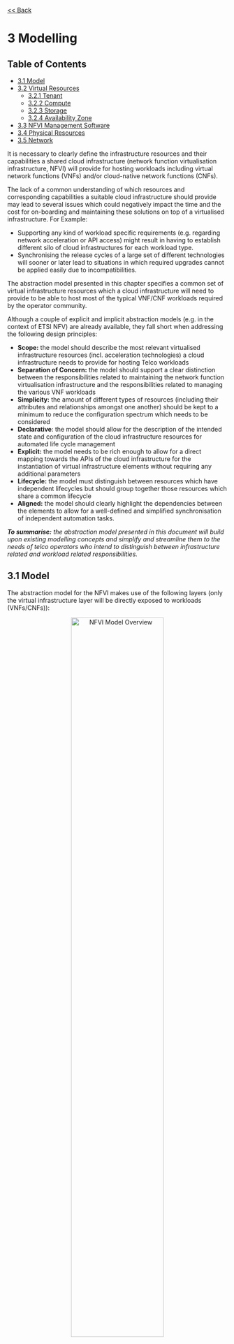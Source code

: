 [<< Back](../../ref_model)
# 3 Modelling

## Table of Contents
* [3.1 Model](#3.1)
* [3.2 Virtual Resources](#3.2)
  * [3.2.1 Tenant](#3.2.1)
  * [3.2.2 Compute](#3.2.2)
  * [3.2.3 Storage](#3.2.3)
  * [3.2.4 Availability Zone](#3.2.4)
* [3.3 NFVI Management Software](#3.3)
* [3.4 Physical Resources](#3.4)
* [3.5 Network](#3.5)

It is necessary to clearly define the infrastructure resources and their capabilities a shared cloud infrastructure (network function virtualisation infrastructure, NFVI) will provide for hosting workloads including virtual network functions (VNFs) and/or cloud-native network functions (CNFs).

The lack of a common understanding of which resources and corresponding capabilities a suitable cloud infrastructure should provide may lead to several issues which could negatively impact the time and the cost for on-boarding and maintaining these solutions on top of a virtualised infrastructure. For Example:

- Supporting any kind of workload specific requirements (e.g. regarding network acceleration or API access) might result in having to establish different silo of cloud infrastructures for each workload type.
- Synchronising the release cycles of a large set of different technologies will sooner or later lead to situations in which required upgrades cannot be applied easily due to incompatibilities.

The abstraction model presented in this chapter specifies a common set of virtual infrastructure resources which a cloud infrastructure will need to provide to be able to host most of the typical VNF/CNF workloads required by the operator community.

Although a couple of explicit and implicit abstraction models (e.g. in the context of ETSI NFV) are already available, they fall short when addressing the following design principles:
- **Scope:** the model should describe the most relevant virtualised infrastructure resources (incl. acceleration technologies) a cloud infrastructure needs to provide for hosting Telco workloads
- **Separation of Concern:** the model should support a clear distinction between the responsibilities related to maintaining the network function virtualisation infrastructure and the responsibilities related to managing the various VNF workloads
- **Simplicity:** the amount of different types of resources (including their attributes and relationships amongst one another) should be kept to a minimum to reduce the configuration spectrum which needs to be considered
- **Declarative**: the model should allow for the description of the intended state and configuration of the cloud infrastructure resources for automated life cycle management
- **Explicit:** the model needs to be rich enough to allow for a direct mapping towards the APIs of the cloud infrastructure for the instantiation of virtual infrastructure elements without requiring any additional parameters
- **Lifecycle:** the model must distinguish between resources which have independent lifecycles but should group together those resources which share a common lifecycle
- **Aligned:** the model should clearly highlight the dependencies between the elements to allow for a well-defined and simplified synchronisation of independent automation tasks.

_**To summarise:** the abstraction model presented in this document will build upon existing modelling concepts and simplify and streamline them to the needs of telco operators who intend to distinguish between infrastructure related and workload related responsibilities._

<a name="3.1"></a>
## 3.1 Model

The abstraction model for the NFVI makes use of the following layers (only the virtual infrastructure layer will be directly exposed to workloads (VNFs/CNFs)):

<p align="center"><img src="../figures/ch03-model-overview.png" alt="NFVI Model Overview" Title="NFVI Model Overview" width="65%"/></p>
<p align="center"><b>Figure 3-1:</b> NFVI Model Overview.</p>

The functionalities of each layer are as follows:
- **Virtual Infrastructure Resources:** These are all the infrastructure resources (compute, storage and networks) which the NFVI provides to the workloads such as VNFs/CNFs. These virtual resources can be managed by the tenants and tenant workloads directly or indirectly via an application programming interface (API).
- **NFVI Management Software:** This consists of the software components that manage the physical and virtual resources and make those management capabilities accessible via one or more APIs. The host Operating System (OS) is responsible for managing the physical infrastructure resources and abstracting them from processes running within the OS. Virtualisation / containerisation technology dynamically allocates these abstracted hardware components and exposes them as virtual resources. Additional software is responsible for the management of logical constructs such as tenants, tenant workloads, resource catalogues, identities, access controls, security policies, etc.
- **Physical Infrastructure Resources:** These consist of physical hardware components such as servers, (including random access memory, local storage, network ports, and hardware acceleration devices), storage devices, network devices, and the basic input output system (BIOS).
- **Workloads (VNFs/CNFs):** These consist of workloads such as virtualized and/or containerized network functions that run on top of a VM or as a Container.

<a name="3.2"></a>
## 3.2 Virtual Resources

The virtual infrastructure resources provided by the Cloud Infrastructure can be grouped into four categories as shown in the diagram below:

<p align="center"><img src="../figures/ch03-model-virtual-resources.png" alt="NFVI Virtual Infrastructure Resources" Title="NFVI Virtual Infrastructure Resources" width="65%"/></p>
<p align="center"><b>Figure 3-2:</b> Virtual Infrastructure Resources provides virtual compute, storage and networks in a tenant context.</p>

- **Tenants:** represent an isolated and independently manageable elastic pool of compute, storage and network resources
- **Compute resources:** represent virtualised computes for workloads and other systems as necessary
- **Storage resources:** represent virtualised resources for persisting data
- **Network resources:** represent virtual resources providing layer 2 and layer 3 connectivity

The virtualised infrastructure resources related to these categories are listed below.

<a name="3.2.1"></a>
### 3.2.1 Tenant

A network function virtualisation infrastructure (NFVI) needs to be capable of supporting multiple tenants and has to isolate sets of infrastructure resources dedicated to specific workloads (VNF/CNF) from one another. Tenants represent an independently manageable logical pool of compute, storage and network resources abstracted from physical hardware.

_**Example**: a tenant within an OpenStack environment or a Kubernetes cluster._

| Attribute  | Description                                                                                             |
|------------|---------------------------------------------------------------------------------------------------------|
| `name`     | name of the logical resource pool                                                                       |
| `type`     | type of tenant (e.g. OpenStack tenant, Kubernetes cluster, …)                                           |
| `vcpus`    | max. number of virtual CPUs                                                                             |
| `ram`      | max. size of random access memory in GB                                                                 |
| `disk`     | max. size of ephemeral disk in GB                                                                       |
| `networks` | description of external networks required for inter-domain connectivity                                 |
| `metadata` | key/value pairs for selection of the appropriate physical context (e.g. location, availability zone, …) |

<p align="center"><b>Table 3-1:</b> Attributes of a tenant</p>

<a name="3.2.2"></a>
### 3.2.2 Compute
A virtual machine or a container/pod belonging to a tenant capable of hosting the application components of workloads (VNFs). A virtual compute therefore requires a tenant context and since it will need to communicate with other communication partners it is assumed that the networks have been provisioned in advance.

_**Example**: a virtual compute descriptor as defined in TOSCA Simple Profile for NFV._

| Attribute      | Description                                                                   |
|----------------|-------------------------------------------------------------------------------|
| `name`         | name of the virtual host                                                      |
| `vcpus`        | number of virtual cpus                                                        |
| `ram`          | size of random access memory in GB                                            |
| `disc`         | size of root disc in GB                                                       |
| `nics`         | sorted list of network interfaces connecting the host to the virtual networks |
| `acceleration` | key/value pairs for selection of the appropriate acceleration technology      |
| `metadata`     | key/value pairs for selection of the appropriate redundancy domain            |

<p align="center"><b>Table 3-2:</b> Attributes of compute resources</p>

<a name="3.2.3"></a>
### 3.2.3 Storage
A block device of a certain size for persisting information which can be created and dynamically attached to/detached from a virtual compute. A storage device resides in a tenant context and exists independently from any compute host.

_**Example**: an OpenStack cinder volume._

| Attribute      | Description                                                              |
|----------------|--------------------------------------------------------------------------|
| `name`         | name of storage resources                                                |
| `size`         | size of disc in GB                                                       |
| `attachments`  | list of compute hosts to which the device is currently attached          |
| `acceleration` | key/value pairs for selection of the appropriate acceleration technology |
| `metadata`     | key/value pairs for selection of the appropriate redundancy domain       |

<p align="center"><b>Table 3-3:</b> Attributes of storage resources</p>

_**Comments**: we need to be more specific regarding acceleration and metadata._


<a name="3.2.4"></a>
### 3.2.4 Availability Zone
An Availability Zone is a logical pool of physical resources (e.g. compute, block storage, network).  These logical pools segment the physical resources of a cloud based on factors chosen by the cloud operator. The cloud operator may create availability zones based on location (rack, datacenter), or indirect failure domain dependencies like power sources.  Workloads can leverage availability zones to utilise multiple locations or avoid sharing failure domains for a workload, and thus increase its fault-tolerance.

As a logical group with operator-specified criteria, the only mandatory attribute for an Availability Zone is the name.

| Attribute | Description |
| --- | --- |
| `name` | name of the availability zone |

<p align="center"><b>Table 3-4:</b> Attributes of availability zones</p>

<a name="3.3"></a>
## 3.3 NFVI Management Software

Network Function Virtualisation Infrastructure provides the capability to manage physical and virtual resources via Application Programmable Interfaces or graphical user interfaces. The management software allows to:

* setup, manage and delete tenants,
* setup, manage and delete user- and service-accounts,
* manage access privileges and
* provision, manage, monitor and delete virtual resources.

<p align="center"><img src="../figures/ch03-model-management-software.png" alt="NFVI Management Software" Title="NFVI Management Software" width="65%"/></p>
<p align="center"><b>Figure 3-3:</b> NFVI Management Software.</p>

 The management software needs to support following functional aspects:

 **API/UI**
 : an application programming interface / user interface providing access to the NFVI management functions

**Catalogue**
: manages the collection of available templates for virtual resource the NFVI can provide

**Inventory**
: manages the information related to all the physical and virtual resources of a NFVI

**Scheduler**
: receives requests via API/UI, provisions and manages virtual resources by coordinating the activities of the compute-, storage- and network resources managers

**Monitoring**
:  monitors and collects information on all events and the current state of all physical and virtual resources

**Additional Management Functions**
: include identity management, access management, policy management (e.g. to enforce security policies), etc.

**Compute Resources Manager**
: provides a mechanism to provision virtual resources with the help of physical compute resources

**Storage Resources Manager**
: provides a mechanism to provision virtual resources with the help of physical storage resources

**Network Resources Manager**
: provides a mechanism to provision virtual resources with the help of physical network resources

<a name="3.4"></a>
## 3.4 Physical Resources

The physical compute, storage and network resources serve as the foundation of the network function virtualisation infrastructure. They are as such not directly exposed to the workloads (VNFs/CNFs).

<p align="center"><img src="../figures/ch03-model-physical-resources.png" alt="NFVI Physical Infrastructure Resources" Title="NFVI Physical Infrastructure Resources" width="65%"/></p>
<p align="center"><b>Figure 3-4:</b> NFVI Physical Resources</p>

<a name="3.5"></a>
## 3.5 Network
Networking, alongside Compute and Storage, is an integral part of the Cloud Infrastructure (Network Function Virtualisation Infrastructure). The general function of networking in this context is to provide the connectivity between various virtual and physical resources required for the delivery of a network service. Such connectivity may manifest itself as a virtualised network between VMs and/or containers (e.g. overlay networks managed by SDN controllers, and/or programmable network fabrics) or as an integration into the infrastructure hardware level for offloading some of the network service functionality.

Normalization of the integration reference points between different layers of the Cloud Infrastructure architecture is one of the main concerns. In the networking context the primary focus is directed on the packet flow and control flow interfaces between the virtual resources (referred to as Software (SW) Virtualisation Layer) and physical resources (referred to as Hardware (HW) Infrastructure Layer), as well as on related integration into the various MANO reference points (hardware/network infrastructure management, orchestration). The identification of these two different layers (SW Virtualisation Layer and HW Infrastructure Layer) remains in alignment with the separation of resources into virtual and physical resources, generally used in this document, see e.g. Figure 3-1. The importance of understanding the separation of concerns between SW Virtualisation Layer and HW Infrastructure Layer is important because without it, the cardinality of having multiple CaaS and IaaS instances executing on their own private virtual resources from the single shared HW Infrastructure Layer cannot be expressed into separate administrative domains.

Principles that should be followed during the development and definition of the networking scope for the Reference Model, Reference Architectures, Reference Implementations and Reference Conformance test suites:

• Abstraction: A standardized network abstraction layer between the Virtualisation Layers and the Network Physical Resources Layer that hides (or abstracts) the details of the Network Physical resources from the Virtualisation Layers.

> **Note:**  In deployment phases this principle may be applied in many different ways e.g. depending on target use case requirements, workload characteristics, different algorithm implementations of pipeline stages and available platforms. The network abstraction layer supports, for example, physical resources with or without programmable hardware acceleration, or programmable network switches

•Agnosticism: Define Network Fabric concepts and models that can carry any type of traffic in terms of:
    Control, User and Management traffic types
    Acceleration technologies supporting multiple types of infrastructure deployments and network function workloads
    
•Automation: Enable end-to-end automation, from Physical Fabric installation and provisioning to automation of workload onboarding.

•Openness: All networking is based on open source or standardized APIs (North Bound Interfaces (NBI) and South Bound Interfaces (SBI)) and should enable integration of open source networking components (e.g. SDN controllers).

•Programmability: Network model enables a programmable forwarding plane controlled from a separately deployed control plane.

•Scalability: Network model enables scalability to handle all traffic traverse North-South and East-West enabling small up to large deployments.

•Workload agnostic: Network model is capable of providing connectivity to any type of workloads, including VNF, CNF and BareMetal workloads.

•Carrier Grade: Network model is capable of supporting deployments of the carrier grade workloads.

•Future proof: Network model is extendible to support known and emerging technology trends including SmartNICs, FPGAs and Programmable Switches, integrated for multi-clouds, and Edge related technologies.
